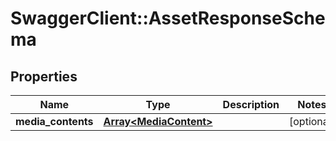 # SwaggerClient::AssetResponseSchema

## Properties
Name | Type | Description | Notes
------------ | ------------- | ------------- | -------------
**media_contents** | [**Array&lt;MediaContent&gt;**](MediaContent.md) |  | [optional] 


